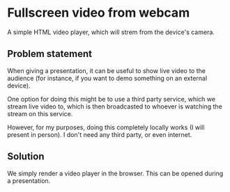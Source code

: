 # Fullscreen video from webcam

A simple HTML video player, which will strem from the device's camera.

## Problem statement

When giving a presentation, it can be useful to show live video to the audience
(for instance, if you want to demo something on an external device).

One option for doing this might be to use a third party service, which we stream
live video to, which is then broadcasted to whoever is watching the stream on
this service.

However, for my purposes, doing this completely locally works (I will present
in person). I don't need any third party, or even internet.

## Solution

We simply render a video player in the browser. This can be opened during a
presentation.
